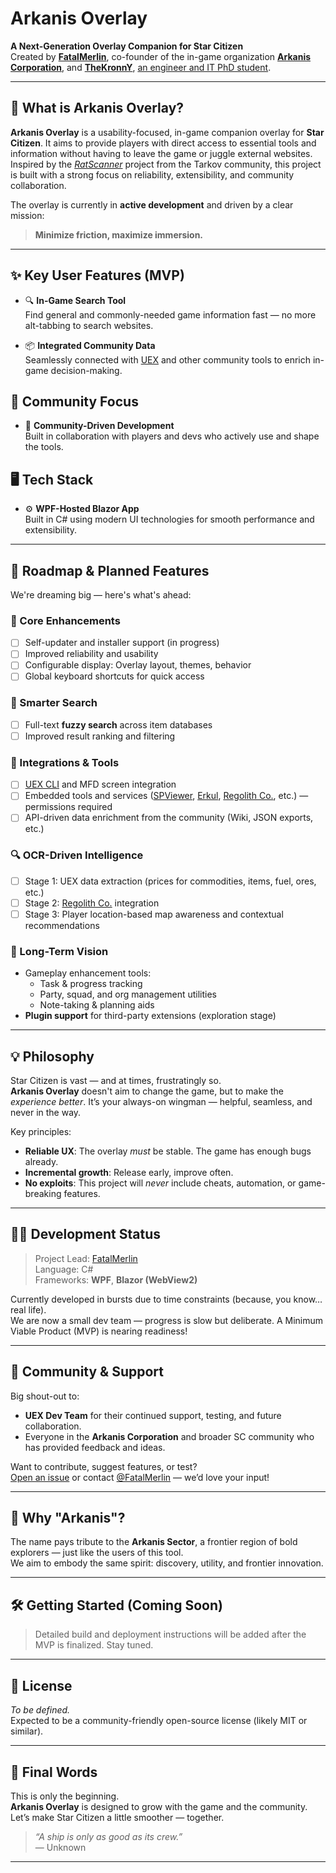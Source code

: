 # Arkanis Overlay

**A Next-Generation Overlay Companion for Star Citizen**  
Created by **[FatalMerlin](https://discord.com/users/174617873182883841)**, 
co-founder of the in-game organization **[Arkanis Corporation](https://join.arkanis.cc/)**,
and **[TheKronnY](https://discord.com/users/224580858432978944)**, [an engineer and IT PhD student](https://i.redd.it/dkrdm5jdb8ce1.jpeg).

---

## 🚀 What is Arkanis Overlay?

**Arkanis Overlay** is a usability-focused, in-game companion overlay for **Star Citizen**.
It aims to provide players with direct access to essential tools and information without having to leave the game or juggle external websites.
Inspired by the *[RatScanner](https://ratscanner.com/)* project from the Tarkov community, this project is built with a strong focus on reliability, extensibility, and community collaboration.

The overlay is currently in **active development** and driven by a clear mission:  
> **Minimize friction, maximize immersion.**

---

## ✨ Key User Features (MVP)

- 🔍 **In-Game Search Tool**  
  Find general and commonly-needed game information fast — no more alt-tabbing to search websites.

- 📦 **Integrated Community Data**  
  Seamlessly connected with [UEX](https://uexcorp.space) and other community tools to enrich in-game decision-making.

## 🤝 Community Focus
- 🧪 **Community-Driven Development**  
  Built in collaboration with players and devs who actively use and shape the tools.

## 🖥️ Tech Stack

- ⚙️ **WPF-Hosted Blazor App**  
  Built in C# using modern UI technologies for smooth performance and extensibility.

---

## 🔮 Roadmap & Planned Features

We're dreaming big — here's what's ahead:

### 🧩 Core Enhancements
- [ ] Self-updater and installer support (in progress)
- [ ] Improved reliability and usability
- [ ] Configurable display: Overlay layout, themes, behavior
- [ ] Global keyboard shortcuts for quick access

### 🔎 Smarter Search
- [ ] Full-text **fuzzy search** across item databases
- [ ] Improved result ranking and filtering

### 🔗 Integrations & Tools
- [ ] [UEX CLI](https://github.com/UEXCorp/UEX-CLI) and MFD screen integration
- [ ] Embedded tools and services ([SPViewer](https://www.spviewer.eu/), [Erkul](https://www.erkul.games/), [Regolith Co.](https://regolith.rocks/), etc.) — permissions required
- [ ] API-driven data enrichment from the community (Wiki, JSON exports, etc.)

### 🔍 OCR-Driven Intelligence
- [ ] Stage 1: UEX data extraction (prices for commodities, items, fuel, ores, etc.)
- [ ] Stage 2: [Regolith Co.](https://regolith.rocks/) integration
- [ ] Stage 3: Player location-based map awareness and contextual recommendations

### 🧭 Long-Term Vision
- Gameplay enhancement tools:
  - Task & progress tracking
  - Party, squad, and org management utilities
  - Note-taking & planning aids
- **Plugin support** for third-party extensions (exploration stage)

---

## 💡 Philosophy

Star Citizen is vast — and at times, frustratingly so.  
**Arkanis Overlay** doesn't aim to change the game, but to make the *experience better*.
It’s your always-on wingman — helpful, seamless, and never in the way.

Key principles:
- **Reliable UX**: The overlay *must* be stable. The game has enough bugs already.
- **Incremental growth**: Release early, improve often.
- **No exploits**: This project will *never* include cheats, automation, or game-breaking features.

---

## 🧑‍💻 Development Status

> Project Lead: [FatalMerlin](https://github.com/FatalMerlin)  
> Language: C#  
> Frameworks: **WPF**, **Blazor (WebView2)**

Currently developed in bursts due to time constraints (because, you know… real life).  
We are now a small dev team — progress is slow but deliberate. A Minimum Viable Product (MVP) is nearing readiness!

---

## 🙌 Community & Support

Big shout-out to:
- **UEX Dev Team** for their continued support, testing, and future collaboration.
- Everyone in the **Arkanis Corporation** and broader SC community who has provided feedback and ideas.

Want to contribute, suggest features, or test?  
[Open an issue](https://github.com/ArkanisCorporation/ArkanisOverlay/issues) or contact [@FatalMerlin](https://discord.com/users/174617873182883841) — we’d love your input!

---

## 🧭 Why "Arkanis"?

The name pays tribute to the **Arkanis Sector**, a frontier region of bold explorers — just like the users of this tool.  
We aim to embody the same spirit: discovery, utility, and frontier innovation.

---

## 🛠️ Getting Started (Coming Soon)

> Detailed build and deployment instructions will be added after the MVP is finalized. Stay tuned.

---

## 📜 License

*To be defined.*  
Expected to be a community-friendly open-source license (likely MIT or similar).

---

## 🌌 Final Words

This is only the beginning.  
**Arkanis Overlay** is designed to grow with the game and the community.  
Let’s make Star Citizen a little smoother — together.

> *“A ship is only as good as its crew.”*  
> — Unknown

---

